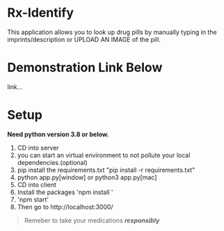# Rx-Identify

This application allows you to look up drug pills by manually typing in the imprints/description or UPLOAD AN IMAGE of the pill.


# Demonstration Link Below
link...







 # Setup
 **Need python version 3.8 or below.**
1. CD into server
2. you can start an virtual environment to not pollute your local dependencies.(optional)
3. pip install the requirements.txt "pip install -r requirements.txt"
4. python app.py[window] or python3 app.py[mac]
5. CD into client
6. Install the packages 'npm install '
7. 'npm start' 
8. Then go to http://localhost:3000/


> Remeber to take your medications ***responsibly***
